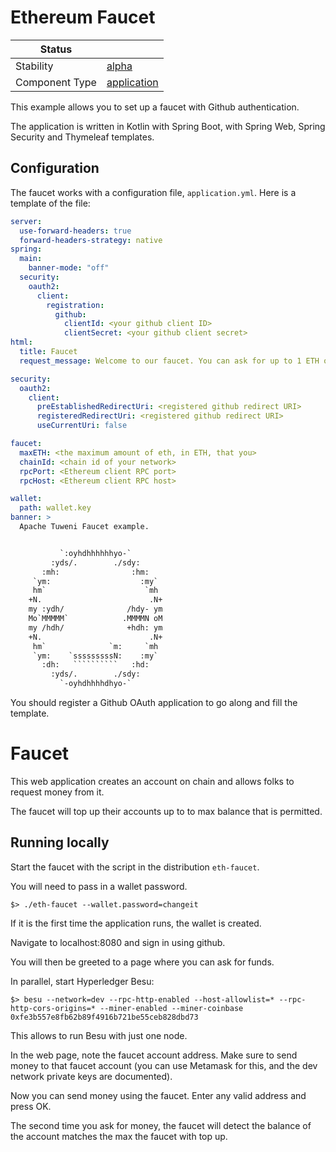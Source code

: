<!---
Licensed to the Apache Software Foundation (ASF) under one or more contributor license agreements. See the NOTICE
file distributed with this work for additional information regarding copyright ownership. The ASF licenses this file
to You under the Apache License, Version 2.0 (the "License"); you may not use this file except in compliance with the
License. You may obtain a copy of the License at
 *
http://www.apache.org/licenses/LICENSE-2.0
 *
Unless required by applicable law or agreed to in writing, software distributed under the License is distributed on
an "AS IS" BASIS, WITHOUT WARRANTIES OR CONDITIONS OF ANY KIND, either express or implied. See the License for the
specific language governing permissions and limitations under the License.
 --->
# Ethereum Faucet

| Status         |               |
|----------------|---------------|
| Stability      | [alpha]       |
| Component Type | [application] |

This example allows you to set up a faucet with Github authentication.

The application is written in Kotlin with Spring Boot, with Spring Web, Spring Security and Thymeleaf templates.

## Configuration

The faucet works with a configuration file, `application.yml`. Here is a template of the file:

```yaml
server:
  use-forward-headers: true
  forward-headers-strategy: native
spring:
  main:
    banner-mode: "off"
  security:
    oauth2:
      client:
        registration:
          github:
            clientId: <your github client ID>
            clientSecret: <your github client secret>
html:
  title: Faucet
  request_message: Welcome to our faucet. You can ask for up to 1 ETH on this faucet.

security:
  oauth2:
    client:
      preEstablishedRedirectUri: <registered github redirect URI>
      registeredRedirectUri: <registered github redirect URI>
      useCurrentUri: false

faucet:
  maxETH: <the maximum amount of eth, in ETH, that you>
  chainId: <chain id of your network>
  rpcPort: <Ethereum client RPC port>
  rpcHost: <Ethereum client RPC host>

wallet:
  path: wallet.key
banner: >
  Apache Tuweni Faucet example.


           `:oyhdhhhhhhyo-`
         :yds/.        ./sdy:
       :mh:                :hm:
     `ym:                    :my`
     hm`                      `mh
    +N.                        .N+
    my :ydh/              /hdy- ym
    Mo`MMMMM`            .MMMMN oM
    my /hdh/              +hdh: ym
    +N.                        .N+
     hm`              `m:     `mh
     `ym:    `sssssssssN:    :my`
       :dh:   ``````````   :hd:
         :yds/.        ./sdy:
           `-oyhdhhhhdhyo-`
```

You should register a Github OAuth application to go along and fill the template.

# Faucet

This web application creates an account on chain and allows folks to request money from it.

The faucet will top up their accounts up to to max balance that is permitted.

## Running locally

Start the faucet with the script in the distribution `eth-faucet`.

You will need to pass in a wallet password.

```
$> ./eth-faucet --wallet.password=changeit
```

If it is the first time the application runs, the wallet is created.

Navigate to localhost:8080 and sign in using github.

You will then be greeted to a page where you can ask for funds.

In parallel, start Hyperledger Besu:

`$> besu --network=dev --rpc-http-enabled --host-allowlist=* --rpc-http-cors-origins=* --miner-enabled --miner-coinbase 0xfe3b557e8fb62b89f4916b721be55ceb828dbd73`

This allows to run Besu with just one node.

In the web page, note the faucet account address. Make sure to send money to that faucet account (you can use Metamask for this, and the dev network private keys are documented).

Now you can send money using the faucet. Enter any valid address and press OK.

The second time you ask for money, the faucet will detect the balance of the account matches the max the faucet with top up.

[alpha]:https://github.com/tmio/tuweni/tree/main/docs/index.md#alpha
[application]:https://github.com/tmio/tuweni/tree/main/docs/index.md#application